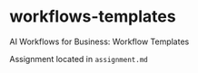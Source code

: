 # workflows-templates

AI Workflows for Business: Workflow Templates

Assignment located in `assignment.md`

